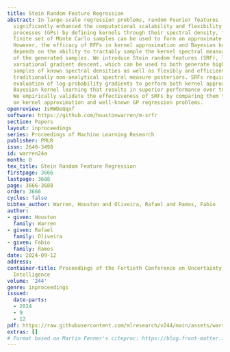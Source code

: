 ```yaml
---
title: Stein Random Feature Regression
abstract: In large-scale regression problems, random Fourier features (RFFs) have
  significantly enhanced the computational scalability and flexibility of Gaussian
  processes (GPs) by defining kernels through their spectral density, from which a
  finite set of Monte Carlo samples can be used to form an approximate low-rank GP.
  However, the efficacy of RFFs in kernel approximation and Bayesian kernel learning
  depends on the ability to tractably sample the kernel spectral measure and the quality
  of the generated samples. We introduce Stein random features (SRF), leveraging Stein
  variational gradient descent, which can be used to both generate high-quality RFF
  samples of known spectral densities as well as flexibly and efficiently approximate
  traditionally non-analytical spectral measure posteriors. SRFs require only the
  evaluation of log-probability gradients to perform both kernel approximation and
  Bayesian kernel learning that results in superior performance over traditional approaches.
  We empirically validate the effectiveness of SRFs by comparing them to baselines
  on kernel approximation and well-known GP regression problems.
openreview: IsRWDeQqxf
software: https://github.com/houstonwarren/m-srfr
section: Papers
layout: inproceedings
series: Proceedings of Machine Learning Research
publisher: PMLR
issn: 2640-3498
id: warren24a
month: 0
tex_title: Stein Random Feature Regression
firstpage: 3666
lastpage: 3688
page: 3666-3688
order: 3666
cycles: false
bibtex_author: Warren, Houston and Oliveira, Rafael and Ramos, Fabio
author:
- given: Houston
  family: Warren
- given: Rafael
  family: Oliveira
- given: Fabio
  family: Ramos
date: 2024-09-12
address:
container-title: Proceedings of the Fortieth Conference on Uncertainty in Artificial
  Intelligence
volume: '244'
genre: inproceedings
issued:
  date-parts:
  - 2024
  - 9
  - 12
pdf: https://raw.githubusercontent.com/mlresearch/v244/main/assets/warren24a/warren24a.pdf
extras: []
# Format based on Martin Fenner's citeproc: https://blog.front-matter.io/posts/citeproc-yaml-for-bibliographies/
---
```

